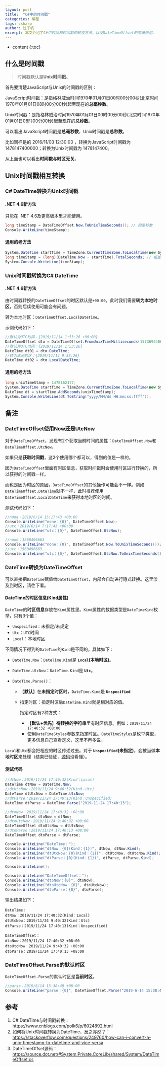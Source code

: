 ```yaml
---
layout: post
title:  "C#中的时间戳"
categories: 编程
tags: csharp
author: 过千帆
excerpt: 本文介绍了C#中时间和时间戳的转换方法，以及DateTimeOffset的简单使用。
---
```


* content
{:toc}

## 什么是时间戳

> 时间戳默认是**Unix时间戳**。

首先要清楚JavaScript与Unix的时间戳的区别：

JavaScript时间戳：是指格林威治时间1970年01月01日00时00分00秒(北京时间1970年01月01日08时00分00秒)起至现在的**总毫秒数**。

Unix时间戳：是指格林威治时间1970年01月01日00时00分00秒(北京时间1970年01月01日08时00分00秒)起至现在的**总秒数**。

可以看出JavaScript时间戳是**总毫秒数**，Unix时间戳是**总秒数**。

比如同样是的 2016/11/03 12:30:00 ，转换为JavaScript时间戳为 1478147400000；转换为Unix时间戳为 1478147400。

从上面也可以看出**时间戳与时区无关**。

## Unix时间戳相互转换

### C# DateTime转换为Unix时间戳

#### .NET 4.6新方法

只能在 .NET 4.6及更高版本里才能使用。

```cs
long timeStamp = DateTimeOffset.Now.ToUnixTimeSeconds(); // 相差秒数
Console.WriteLine(timeStamp);
```

#### 通用的老方法

```cs
System.DateTime startTime = TimeZone.CurrentTimeZone.ToLocalTime(new System.DateTime(1970, 1, 1)); // 当地时区
long timeStamp = (long)(DateTime.Now - startTime).TotalSeconds; // 相差秒数
System.Console.WriteLine(timeStamp);
```

### Unix时间戳转换为C# DateTime

#### .NET 4.6新方法

由时间戳转换的`DateTimeOffset`的时区默认是`+00:00`，此时我们需要**转为本地时区**，否则后续使用可能会有问题。

转为本地时区：`DateTimeOffset.LocalDateTime`。

示例代码如下：

```cs
//默认为UTC时间：{2019/11/14 1:53:26 +00:00}
DateTimeOffset dto = DateTimeOffset.FromUnixTimeMilliseconds(1573696406184);
//默认为UTC时间：{2019/11/14 1:53:26}
DateTime dt01 = dto.DateTime;
//转为本地时区：{2019/11/14 9:53:26}
DateTime dt02 = dto.LocalDateTime;
```

#### 通用的老方法

```cs
long unixTimeStamp = 1478162177;
System.DateTime startTime = TimeZone.CurrentTimeZone.ToLocalTime(new System.DateTime(1970, 1, 1)); // 当地时区
DateTime dt = startTime.AddSeconds(unixTimeStamp);
System.Console.WriteLine(dt.ToString("yyyy/MM/dd HH:mm:ss:ffff"));
```

## 备注

### DateTimeOffset使用Now还是UtcNow

对于`DateTimeOffset`，发现有2个获取当前时间的属性：`DateTimeOffset.Now`和`DateTimeOffset.UtcNow`。

如果只是**获取时间戳**，这2个使用哪个都可以，得到的值是一样的。

因为`DateTimeOffset`里面有时区信息，获取时间戳时会使用时区进行转换的，所以获得的时间戳一样。

而也是因为时区的原因，`DateTimeOffset`的其他操作可能会不一样。例如`DateTimeOffset.DateTime`就不一样，此时推荐使用`DateTimeOffset.LocalDateTime`来获得本地时区的时间。

测试代码如下：
```cs
//none：2019/6/14 15:17:43 +08:00
Console.WriteLine("none：{0}", DateTimeOffset.Now);
//utc：2019/6/14 7:17:43 +00:00
Console.WriteLine("utc：{0}", DateTimeOffset.UtcNow);

//none：1560496663
Console.WriteLine("none：{0}", DateTimeOffset.Now.ToUnixTimeSeconds());
//utc：1560496663
Console.WriteLine("utc：{0}", DateTimeOffset.UtcNow.ToUnixTimeSeconds());
```

### DateTime转换为DateTimeOffset

可以直接把`DateTime`赋值给`DateTimeOffset`，内部会自动进行隐式转换。这里涉及到时区，请往下看。

#### DateTime的时区信息(Kind属性)

`DateTime`的**时区信息**存放在`Kind`属性里。`Kind`属性的数据类型是`DateTimeKind`枚举，只有3个值：
- `Unspecified`：未指定/未规定
- `Utc`：`UTC`时间
- `Local`：本地时区

不同情况下得到的`DateTime`的`Kind`是不同的，具体如下：
- `DateTime.Now`：`DateTime.Kind`是 **`Local`(本地时区)**。
- `DateTime.UtcNow`：`DateTime.Kind`是 **`Utc`**。
- `DateTime.Parse()`：

    - 【**默认**】在**未指定时区**时，`DateTime.Kind`是 **`Unspecified`**
    - 指定时区：指定时区后`DateTime.Kind`就是相对应的值。
    
        指定时区有2种方式：
        - 【**默认+优先**】**待转换的字符串**里有时区信息。例如：`2019/11/24 17:40:32 +08:00`
        - 使用`DateTimeStyles`参数来指定时区。`DateTimeStyles`是枚举类型，更多信息自己查看定义，这里不再多说。

`Local`和`Utc`都会把相应的时区传递过去。对于 **`Unspecified`(未指定)**，会被当做**本地时区**来处理（结果已验证，[源码](https://source.dot.net/#System.Private.CoreLib/shared/System/DateTimeOffset.cs,799efb65ff67135d)没看懂）。

#### 测试代码

```cs
//dtNow：2019/11/24 17:40:32(Kind：Local)
DateTime dtNow = DateTime.Now;
//dtUtcNow：2019/11/24 9:40:32(Kind：Utc)
DateTime dtUtcNow = DateTime.UtcNow;
//dtParse：2019/11/24 17:40:13(Kind：Unspecified)
DateTime dtParse = DateTime.Parse("2019-11-24 17:40:13");

//dtoNow：2019/11/24 17:40:32 +08:00
DateTimeOffset dtoNow = dtNow;
//dtoUtcNow：2019/11/24 9:40:32 +00:00
DateTimeOffset dtoUtcNow = dtUtcNow;
//dtoParse：2019/11/24 17:40:13 +08:00
DateTimeOffset dtoParse = dtParse;

Console.WriteLine("DateTime：");
Console.WriteLine("dtNow：{0}(Kind：{1})", dtNow, dtNow.Kind);
Console.WriteLine("dtUtcNow：{0}(Kind：{1})", dtUtcNow, dtUtcNow.Kind);
Console.WriteLine("dtParse：{0}(Kind：{1})", dtParse, dtParse.Kind);

Console.WriteLine();

Console.WriteLine("DateTimeOffset：");
Console.WriteLine("dtoNow：{0}", dtoNow);
Console.WriteLine("dtoUtcNow：{0}", dtoUtcNow);
Console.WriteLine("dtoParse：{0}", dtoParse);
```

输出结果如下：
```
DateTime：
dtNow：2019/11/24 17:40:32(Kind：Local)
dtUtcNow：2019/11/24 9:40:32(Kind：Utc)
dtParse：2019/11/24 17:40:13(Kind：Unspecified)

DateTimeOffset：
dtoNow：2019/11/24 17:40:32 +08:00
dtoUtcNow：2019/11/24 9:40:32 +00:00
dtoParse：2019/11/24 17:40:13 +08:00
```

### DateTimeOffset.Parse的默认时区

`DateTimeOffset.Parse`的默认时区是**当前时区**。

```cs
//parse：2019/6/14 15:38:49 +08:00
Console.WriteLine("parse：{0}", DateTimeOffset.Parse("2019-6-14 15:38:49"));
```

## 参考

1. C# DateTime与时间戳转换：<https://www.cnblogs.com/polk6/p/6024892.html>
2. 如何将Unix时间戳转换为DateTime，反之亦然？：<https://stackoverflow.com/questions/249760/how-can-i-convert-a-unix-timestamp-to-datetime-and-vice-versa>
3. DateTimeOffset源码：<https://source.dot.net/#System.Private.CoreLib/shared/System/DateTimeOffset.cs>
